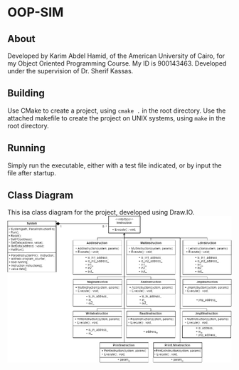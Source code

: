 # OOP-SIM

## About

Developed by Karim Abdel Hamid, of the American University of Cairo, for my Object Oriented Programming Course. My ID is 900143463. Developed under the supervision of Dr. Sherif Kassas.

## Building

Use CMake to create a project, using `cmake .` in the root directory.
Use the attached makefile to create the project on UNIX systems, using `make` in the root directory.

## Running

Simply run the executable, either with a test file indicated, or by input the file after startup.

## Class Diagram

This isa  class diagram for the project, developed using Draw.IO.
![Class Diagram](SIM.png "Class Diagram")